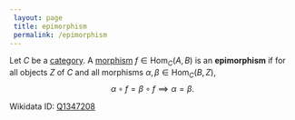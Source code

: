 ```yaml
---
 layout: page
 title: epimorphism
 permalink: /epimorphism
---
```

Let $C$ be a [category](https://defsmath.github.io/DefsMath/category). A [morphism](https://defsmath.github.io/DefsMath/category) $f\in \text{Hom}_C(A,B)$ is an **epimorphism** if for all objects $Z$ of $C$ and all morphisms $\alpha,\beta\in \text{Hom}_C(B,Z)$, $$\alpha \circ f= \beta\circ f\implies \alpha = \beta.$$

Wikidata ID: [Q1347208](https://www.wikidata.org/wiki/Q1347208)